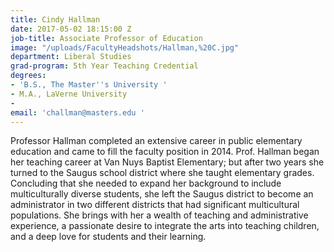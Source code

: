 ```yaml
---
title: Cindy Hallman
date: 2017-05-02 18:15:00 Z
job-title: Associate Professor of Education
image: "/uploads/FacultyHeadshots/Hallman,%20C.jpg"
department: Liberal Studies
grad-program: 5th Year Teaching Credential
degrees:
- 'B.S., The Master''s University '
- M.A., LaVerne University
- 
email: 'challman@masters.edu '
---
```


Professor Hallman completed an extensive career in public elementary education and came to fill the faculty position in 2014. Prof. Hallman began her teaching career at Van Nuys Baptist Elementary; but after two years she turned to the Saugus school district where she taught elementary grades. Concluding that she needed to expand her background to include multiculturally diverse students, she left the Saugus district to become an administrator in two different districts that had significant multicultural populations. She brings with her a wealth of teaching and administrative experience, a passionate desire to integrate the arts into teaching children, and a deep love for students and their learning.